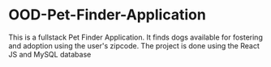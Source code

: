 # OOD-Pet-Finder-Application

This is a fullstack Pet Finder Application. It finds dogs available for fostering and adoption using the user's zipcode.
The project is done using the React JS and MySQL database
